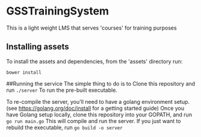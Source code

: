 # GSSTrainingSystem
This is a light weight LMS that serves 'courses' for training purposes

## Installing assets
To install the assets and dependencies, from the 'assets' directory run:

  `bower install`
  
##Running the service
The simple thing to do is to Clone this repository and run 
`./server` To run the pre-built executable.

To re-compile the server, you'll need to have a golang environment setup. 
(see https://golang.org/doc/install for a getting started guide)
Once you have Golang setup locally, clone this repository into your GOPATH, and run 
`go run main.go` This will compile and run the server. If you just want to rebuild the executable, run 
`go build -o server`